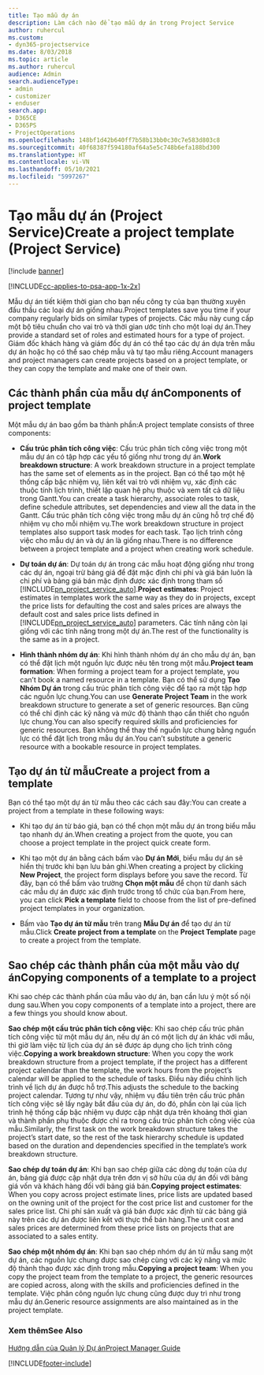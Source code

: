 ```yaml
---
title: Tạo mẫu dự án
description: Làm cách nào để tạo mẫu dự án trong Project Service
author: ruhercul
ms.custom:
- dyn365-projectservice
ms.date: 8/03/2018
ms.topic: article
ms.author: ruhercul
audience: Admin
search.audienceType:
- admin
- customizer
- enduser
search.app:
- D365CE
- D365PS
- ProjectOperations
ms.openlocfilehash: 148bf1d42b640ff7b58b13bb0c30c7e583d803c8
ms.sourcegitcommit: 40f68387f594180af64a5e5c748b6efa188bd300
ms.translationtype: HT
ms.contentlocale: vi-VN
ms.lasthandoff: 05/10/2021
ms.locfileid: "5997267"
---
```

# <a name="create-a-project-template-project-service"></a><span data-ttu-id="7b616-103">Tạo mẫu dự án (Project Service)</span><span class="sxs-lookup"><span data-stu-id="7b616-103">Create a project template (Project Service)</span></span>

[!include [banner](../includes/psa-now-project-operations.md)]

[!INCLUDE[cc-applies-to-psa-app-1x-2x](../includes/cc-applies-to-psa-app-1x-2x.md)]

<span data-ttu-id="7b616-104">Mẫu dự án tiết kiệm thời gian cho bạn nếu công ty của bạn thường xuyên đấu thầu các loại dự án giống nhau.</span><span class="sxs-lookup"><span data-stu-id="7b616-104">Project templates save you time if your company regularly bids on similar types of projects.</span></span> <span data-ttu-id="7b616-105">Các mẫu này cung cấp một bộ tiêu chuẩn cho vai trò và thời gian ước tính cho một loại dự án.</span><span class="sxs-lookup"><span data-stu-id="7b616-105">They provide a standard set of roles and estimated hours for a type of project.</span></span> <span data-ttu-id="7b616-106">Giám đốc khách hàng và giám đốc dự án có thể tạo các dự án dựa trên mẫu dự án hoặc họ có thể sao chép mẫu và tự tạo mẫu riêng.</span><span class="sxs-lookup"><span data-stu-id="7b616-106">Account managers and project managers can create projects based on a project template, or they can copy the template and make one of their own.</span></span>  
  
## <a name="components-of-project-template"></a><span data-ttu-id="7b616-107">Các thành phần của mẫu dự án</span><span class="sxs-lookup"><span data-stu-id="7b616-107">Components of project template</span></span>
 <span data-ttu-id="7b616-108">Một mẫu dự án bao gồm ba thành phần:</span><span class="sxs-lookup"><span data-stu-id="7b616-108">A project template consists of three components:</span></span>  
  
- <span data-ttu-id="7b616-109">**Cấu trúc phân tích công việc**: Cấu trúc phân tích công việc trong một mẫu dự án có tập hợp các yếu tố giống như trong dự án.</span><span class="sxs-lookup"><span data-stu-id="7b616-109">**Work breakdown structure**: A work breakdown structure in a project template has the same set of elements as in the project.</span></span> <span data-ttu-id="7b616-110">Bạn có thể tạo một hệ thống cấp bậc nhiệm vụ, liên kết vai trò với nhiệm vụ, xác định các thuộc tính lịch trình, thiết lập quan hệ phụ thuộc và xem tất cả dữ liệu trong Gantt.</span><span class="sxs-lookup"><span data-stu-id="7b616-110">You can create a task hierarchy, associate roles to task, define schedule attributes, set dependencies and view all the data in the Gantt.</span></span> <span data-ttu-id="7b616-111">Cấu trúc phân tích công việc trong mẫu dự án cũng hỗ trợ chế độ nhiệm vụ cho mỗi nhiệm vụ.</span><span class="sxs-lookup"><span data-stu-id="7b616-111">The work breakdown structure in project templates also support task modes for each task.</span></span> <span data-ttu-id="7b616-112">Tạo lịch trình công việc cho mẫu dự án và dự án là giống nhau.</span><span class="sxs-lookup"><span data-stu-id="7b616-112">There is no difference between a project template and a project when creating work schedule.</span></span>  
  
- <span data-ttu-id="7b616-113">**Dự toán dự án**: Dự toán dự án trong các mẫu hoạt động giống như trong các dự án, ngoại trừ bảng giá để đặt mặc định chi phí và giá bán luôn là chi phí và bảng giá bán mặc định được xác định trong tham số [!INCLUDE[pn_project_service_auto](../includes/pn-project-service-auto.md)].</span><span class="sxs-lookup"><span data-stu-id="7b616-113">**Project estimates**: Project estimates in templates work the same way as they do in projects, except the price lists for defaulting the cost and sales prices are always the default cost and sales price lists defined in [!INCLUDE[pn_project_service_auto](../includes/pn-project-service-auto.md)] parameters.</span></span> <span data-ttu-id="7b616-114">Các tính năng còn lại giống với các tính năng trong một dự án.</span><span class="sxs-lookup"><span data-stu-id="7b616-114">The rest of the functionality is the same as in a project.</span></span>  
  
- <span data-ttu-id="7b616-115">**Hình thành nhóm dự án**: Khi hình thành nhóm dự án cho mẫu dự án, bạn có thể đặt lịch một nguồn lực được nêu tên trong một mẫu.</span><span class="sxs-lookup"><span data-stu-id="7b616-115">**Project team formation**: When forming a project team for a project template, you can’t book a named resource in a template.</span></span> <span data-ttu-id="7b616-116">Bạn có thể sử dụng **Tạo Nhóm Dự án** trong cấu trúc phân tích công việc để tạo ra một tập hợp các nguồn lực chung.</span><span class="sxs-lookup"><span data-stu-id="7b616-116">You can use **Generate Project Team** in the work breakdown structure to generate a set of generic resources.</span></span> <span data-ttu-id="7b616-117">Bạn cũng có thể chỉ định các kỹ năng và mức độ thành thạo cần thiết cho nguồn lực chung.</span><span class="sxs-lookup"><span data-stu-id="7b616-117">You can also specify required skills and proficiencies for generic resources.</span></span> <span data-ttu-id="7b616-118">Bạn không thể thay thế nguồn lực chung bằng nguồn lực có thể đặt lịch trong mẫu dự án.</span><span class="sxs-lookup"><span data-stu-id="7b616-118">You can’t substitute a generic resource with a bookable resource in project templates.</span></span>  
  
## <a name="create-a-project-from-a-template"></a><span data-ttu-id="7b616-119">Tạo dự án từ mẫu</span><span class="sxs-lookup"><span data-stu-id="7b616-119">Create a project from a template</span></span>  
 <span data-ttu-id="7b616-120">Bạn có thể tạo một dự án từ mẫu theo các cách sau đây:</span><span class="sxs-lookup"><span data-stu-id="7b616-120">You can create a project from a template in these following ways:</span></span>  
  
-   <span data-ttu-id="7b616-121">Khi tạo dự án từ báo giá, bạn có thể chọn một mẫu dự án trong biểu mẫu tạo nhanh dự án.</span><span class="sxs-lookup"><span data-stu-id="7b616-121">When creating a project from the quote, you can choose a project template in the project quick create form.</span></span>  
  
-   <span data-ttu-id="7b616-122">Khi tạo một dự án bằng cách bấm vào **Dự án Mới**, biểu mẫu dự án sẽ hiển thị trước khi bạn lưu bản ghi.</span><span class="sxs-lookup"><span data-stu-id="7b616-122">When creating a project by clicking **New Project**, the project form displays before you save the record.</span></span> <span data-ttu-id="7b616-123">Từ đây, bạn có thể bấm vào trường **Chọn một mẫu** để chọn từ danh sách các mẫu dự án được xác định trước trong tổ chức của bạn.</span><span class="sxs-lookup"><span data-stu-id="7b616-123">From here, you can click **Pick a template** field to choose from the list of pre-defined project templates in your organization.</span></span>  
  
-   <span data-ttu-id="7b616-124">Bấm vào **Tạo dự án từ mẫu** trên trang **Mẫu Dự án** để tạo dự án từ mẫu.</span><span class="sxs-lookup"><span data-stu-id="7b616-124">Click **Create project from a template** on the **Project Template** page to create a project from the template.</span></span>  
  
## <a name="copying-components-of-a-template-to-a-project"></a><span data-ttu-id="7b616-125">Sao chép các thành phần của một mẫu vào dự án</span><span class="sxs-lookup"><span data-stu-id="7b616-125">Copying components of a template to a project</span></span>  
 <span data-ttu-id="7b616-126">Khi sao chép các thành phần của mẫu vào dự án, bạn cần lưu ý một số nội dung sau.</span><span class="sxs-lookup"><span data-stu-id="7b616-126">When you copy components of a template into a project, there are a few things you should know about.</span></span>  
  
 <span data-ttu-id="7b616-127">**Sao chép một cấu trúc phân tích công việc**: Khi sao chép cấu trúc phân tích công việc từ một mẫu dự án, nếu dự án có một lịch dự án khác với mẫu, thì giờ làm việc từ lịch của dự án sẽ được áp dụng cho lịch trình công việc.</span><span class="sxs-lookup"><span data-stu-id="7b616-127">**Copying a work breakdown structure**: When you copy the work breakdown structure from a project template, if the project has a different project calendar than the template, the work hours from the project’s calendar will be applied to the schedule of tasks.</span></span> <span data-ttu-id="7b616-128">Điều này điều chỉnh lịch trình về lịch dự án được hỗ trợ.</span><span class="sxs-lookup"><span data-stu-id="7b616-128">This adjusts the schedule to the backing project calendar.</span></span> <span data-ttu-id="7b616-129">Tương tự như vậy, nhiệm vụ đầu tiên trên cấu trúc phân tích công việc sẽ lấy ngày bắt đầu của dự án, do đó, phần còn lại của lịch trình hệ thống cấp bậc nhiệm vụ được cập nhật dựa trên khoảng thời gian và thành phần phụ thuộc được chỉ ra trong cấu trúc phân tích công việc của mẫu.</span><span class="sxs-lookup"><span data-stu-id="7b616-129">Similarly, the first task on the work breakdown structure takes the project’s start date, so the rest of the task hierarchy schedule is updated based on the duration and dependencies specified in the template’s work breakdown structure.</span></span>  
  
 <span data-ttu-id="7b616-130">**Sao chép dự toán dự án**: Khi bạn sao chép giữa các dòng dự toán của dự án, bảng giá được cập nhật dựa trên đơn vị sở hữu của dự án đối với bảng giá vốn và khách hàng đối với bảng giá bán.</span><span class="sxs-lookup"><span data-stu-id="7b616-130">**Copying project estimates**: When you copy across project estimate lines, price lists are updated based on the owning unit of the project for the cost price list and customer for the sales price list.</span></span> <span data-ttu-id="7b616-131">Chi phí sản xuất và giá bán được xác định từ các bảng giá này trên các dự án được liên kết với thực thể bán hàng.</span><span class="sxs-lookup"><span data-stu-id="7b616-131">The unit cost and sales prices are determined from these price lists on projects that are associated to a sales entity.</span></span>  
  
 <span data-ttu-id="7b616-132">**Sao chép một nhóm dự án**: Khi bạn sao chép nhóm dự án từ mẫu sang một dự án, các nguồn lực chung được sao chép cùng với các kỹ năng và mức độ thành thạo được xác định trong mẫu.</span><span class="sxs-lookup"><span data-stu-id="7b616-132">**Copying a project team**: When you copy the project team from the template to a project, the generic resources are copied across, along with the skills and proficiencies defined in the template.</span></span> <span data-ttu-id="7b616-133">Việc phân công nguồn lực chung cũng được duy trì như trong mẫu dự án.</span><span class="sxs-lookup"><span data-stu-id="7b616-133">Generic resource assignments are also maintained as in the project template.</span></span>  
  
### <a name="see-also"></a><span data-ttu-id="7b616-134">Xem thêm</span><span class="sxs-lookup"><span data-stu-id="7b616-134">See Also</span></span>  
 [<span data-ttu-id="7b616-135">Hướng dẫn của Quản lý Dự án</span><span class="sxs-lookup"><span data-stu-id="7b616-135">Project Manager Guide</span></span>](../psa/project-manager-guide.md)


[!INCLUDE[footer-include](../includes/footer-banner.md)]